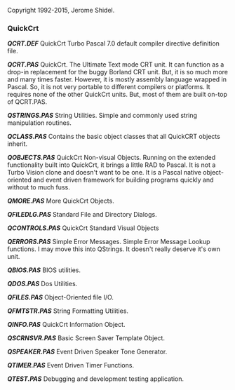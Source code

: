 Copyright 1992-2015, Jerome Shidel.

### QuickCrt 

**_QCRT.DEF_** QuickCrt Turbo Pascal 7.0 default compiler directive definition file.

**_QCRT.PAS_** QuickCrt. The Ultimate Text mode CRT unit. It can function as a drop-in 
replacement for the buggy Borland CRT unit. But, it is so much more and many times faster. 
However, it is mostly assembly language wrapped in Pascal. So, it is not very portable to 
different compilers or platforms. It requires none of the other QuickCrt units. But,
most of them are built on-top of QCRT.PAS.

**_QSTRINGS.PAS_** String Utilities. Simple and commonly used string manipulation 
routines.

**_QCLASS.PAS_** Contains the basic object classes that all QuickCRT objects inherit.

**_QOBJECTS.PAS_** QuickCrt Non-visual Objects. Running on the extended functionality 
built into QuickCrt, it brings a little RAD to Pascal. It is not a Turbo Vision clone 
and doesn't want to be one. It is a Pascal native object-oriented and event driven 
framework for building programs quickly and without to much fuss.

**_QMORE.PAS_** More QuickCrt Objects.

**_QFILEDLG.PAS_** Standard File and Directory Dialogs.

**_QCONTROLS.PAS_** QuickCrt Standard Visual Objects

**_QERRORS.PAS_** Simple Error Messages. Simple Error Message Lookup functions.
I may move this into QStrings. It doesn't really deserve it's own unit. 

**_QBIOS.PAS_** BIOS utilities.

**_QDOS.PAS_** Dos Utilities.

**_QFILES.PAS_** Object-Oriented file I/O.

**_QFMTSTR.PAS_** String Formatting Utilities.

**_QINFO.PAS_** QuickCrt Information Object.

**_QSCRNSVR.PAS_** Basic Screen Saver Template Object.

**_QSPEAKER.PAS_** Event Driven Speaker Tone Generator.

**_QTIMER.PAS_** Event Driven Timer Functions.

**_QTEST.PAS_** Debugging and development testing application.

